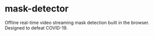 # mask-detector
Offline real-time video streaming mask detection built in the browser. Designed to defeat COVID-19.
